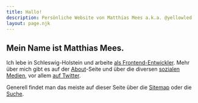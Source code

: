 ```yaml
---
title: Hallo!
description: Persönliche Website von Matthias Mees a.k.a. @yellowled
layout: page.njk
---
```


## Mein Name ist Matthias Mees.

Ich lebe in Schleswig-Holstein und arbeite [als Frontend-Entwickler](https://gebruederheitz.de). Mehr über mich gibt es auf der [About](/about/)-Seite und über die diversen [sozialen Medien](/follow/), vor allem [auf Twitter](https://twitter.com/intent/user?screen_name=yellowled).

Generell findet man das meiste auf dieser Seite über die [Sitemap](/sitemap/) oder die [Suche](/search/).
